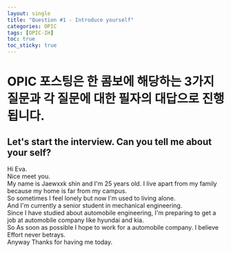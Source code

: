 ```yaml
---
layout: single
title: "Question #1 - Introduce yourself"
categories: OPIC
tags: [OPIC-IH]
toc: true
toc_sticky: true
---
```

# OPIC 포스팅은 한 콤보에 해당하는 3가지 질문과 각 질문에 대한 필자의 대답으로 진행됩니다.
## Let's start the interview. Can you tell me about your self?
Hi Eva.  
Nice meet you.  
My name is Jaewxxk shin and I'm 25 years old.
I live apart from my family because my home is far from my campus.  
So sometimes I feel lonely but now I'm used to living alone.  
And I'm currently a senior student in mechanical engineering.  
Since I have studied about automobile engineering, I'm preparing to get a job at automobile company like hyundai and kia.  
So As soon as possible I hope to work for a automobile company. 
I believe Effort never betrays.  
Anyway Thanks for having me today.  

